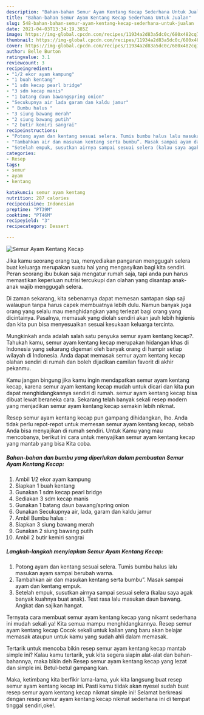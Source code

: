 ```yaml
---
description: "Bahan-bahan Semur Ayam Kentang Kecap Sederhana Untuk Jualan"
title: "Bahan-bahan Semur Ayam Kentang Kecap Sederhana Untuk Jualan"
slug: 548-bahan-bahan-semur-ayam-kentang-kecap-sederhana-untuk-jualan
date: 2021-04-03T13:34:19.385Z
image: https://img-global.cpcdn.com/recipes/11934a2d83a5dc0c/680x482cq70/semur-ayam-kentang-kecap-foto-resep-utama.jpg
thumbnail: https://img-global.cpcdn.com/recipes/11934a2d83a5dc0c/680x482cq70/semur-ayam-kentang-kecap-foto-resep-utama.jpg
cover: https://img-global.cpcdn.com/recipes/11934a2d83a5dc0c/680x482cq70/semur-ayam-kentang-kecap-foto-resep-utama.jpg
author: Belle Burton
ratingvalue: 3.1
reviewcount: 3
recipeingredient:
- "1/2 ekor ayam kampung"
- "1 buah kentang"
- "1 sdm kecap pearl bridge"
- "3 sdm kecap manis"
- "1 batang daun bawangspring onion"
- "Secukupnya air lada garam dan kaldu jamur"
- " Bumbu halus "
- "3 siung bawang merah"
- "2 siung bawang putih"
- "2 butir kemiri sangrai"
recipeinstructions:
- "Potong ayam dan kentang sesuai selera. Tumis bumbu halus lalu masukan ayam sampai berubah warna."
- "Tambahkan air dan masukan kentang serta bumbu”. Masak sampai ayam dan kentang empuk."
- "Setelah empuk, susutkan airnya sampai sesuai selera (kalau saya agak banyak kuahnya buat anak). Test rasa lalu masukan daun bawang. Angkat dan sajikan hangat."
categories:
- Resep
tags:
- semur
- ayam
- kentang

katakunci: semur ayam kentang 
nutrition: 287 calories
recipecuisine: Indonesian
preptime: "PT39M"
cooktime: "PT46M"
recipeyield: "3"
recipecategory: Dessert

---
```



![Semur Ayam Kentang Kecap](https://img-global.cpcdn.com/recipes/11934a2d83a5dc0c/680x482cq70/semur-ayam-kentang-kecap-foto-resep-utama.jpg)

Jika kamu seorang orang tua, menyediakan panganan menggugah selera buat keluarga merupakan suatu hal yang mengasyikan bagi kita sendiri. Peran seorang ibu bukan saja mengatur rumah saja, tapi anda pun harus memastikan keperluan nutrisi tercukupi dan olahan yang disantap anak-anak wajib menggugah selera.

Di zaman  sekarang, kita sebenarnya dapat memesan santapan siap saji walaupun tanpa harus capek membuatnya lebih dulu. Namun banyak juga orang yang selalu mau menghidangkan yang terlezat bagi orang yang dicintainya. Pasalnya, memasak yang diolah sendiri akan jauh lebih higienis dan kita pun bisa menyesuaikan sesuai kesukaan keluarga tercinta. 



Mungkinkah anda adalah salah satu penyuka semur ayam kentang kecap?. Tahukah kamu, semur ayam kentang kecap merupakan hidangan khas di Indonesia yang sekarang digemari oleh banyak orang di hampir setiap wilayah di Indonesia. Anda dapat memasak semur ayam kentang kecap olahan sendiri di rumah dan boleh dijadikan camilan favorit di akhir pekanmu.

Kamu jangan bingung jika kamu ingin mendapatkan semur ayam kentang kecap, karena semur ayam kentang kecap mudah untuk dicari dan kita pun dapat menghidangkannya sendiri di rumah. semur ayam kentang kecap bisa dibuat lewat beraneka cara. Sekarang telah banyak sekali resep modern yang menjadikan semur ayam kentang kecap semakin lebih nikmat.

Resep semur ayam kentang kecap pun gampang dihidangkan, lho. Anda tidak perlu repot-repot untuk memesan semur ayam kentang kecap, sebab Anda bisa menyajikan di rumah sendiri. Untuk Kamu yang mau mencobanya, berikut ini cara untuk menyajikan semur ayam kentang kecap yang mantab yang bisa Kita coba.

<!--inarticleads1-->

##### Bahan-bahan dan bumbu yang diperlukan dalam pembuatan Semur Ayam Kentang Kecap:

1. Ambil 1/2 ekor ayam kampung
1. Siapkan 1 buah kentang
1. Gunakan 1 sdm kecap pearl bridge
1. Sediakan 3 sdm kecap manis
1. Gunakan 1 batang daun bawang/spring onion
1. Gunakan Secukupnya air, lada, garam dan kaldu jamur
1. Ambil  Bumbu halus :
1. Siapkan 3 siung bawang merah
1. Gunakan 2 siung bawang putih
1. Ambil 2 butir kemiri sangrai




<!--inarticleads2-->

##### Langkah-langkah menyiapkan Semur Ayam Kentang Kecap:

1. Potong ayam dan kentang sesuai selera. Tumis bumbu halus lalu masukan ayam sampai berubah warna.
1. Tambahkan air dan masukan kentang serta bumbu”. Masak sampai ayam dan kentang empuk.
1. Setelah empuk, susutkan airnya sampai sesuai selera (kalau saya agak banyak kuahnya buat anak). Test rasa lalu masukan daun bawang. Angkat dan sajikan hangat.




Ternyata cara membuat semur ayam kentang kecap yang nikamt sederhana ini mudah sekali ya! Kita semua mampu menghidangkannya. Resep semur ayam kentang kecap Cocok sekali untuk kalian yang baru akan belajar memasak ataupun untuk kamu yang sudah ahli dalam memasak.

Tertarik untuk mencoba bikin resep semur ayam kentang kecap mantab simple ini? Kalau kamu tertarik, yuk kita segera siapin alat-alat dan bahan-bahannya, maka bikin deh Resep semur ayam kentang kecap yang lezat dan simple ini. Betul-betul gampang kan. 

Maka, ketimbang kita berfikir lama-lama, yuk kita langsung buat resep semur ayam kentang kecap ini. Pasti kamu tiidak akan nyesel sudah buat resep semur ayam kentang kecap nikmat simple ini! Selamat berkreasi dengan resep semur ayam kentang kecap nikmat sederhana ini di tempat tinggal sendiri,oke!.

